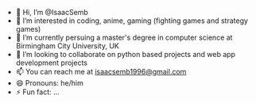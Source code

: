 - 👋 Hi, I’m @IsaacSemb
- 👀 I’m interested in coding, anime, gaming (fighting games and strategy games)
- 🌱 I’m currently persuing a master's degree in computer science at Birmingham City University, UK
- 💞️ I’m looking to collaborate on python based projects and web app development projects
- 📫 You can reach me at isaacsemb1996@gmail.com
- 😄 Pronouns: he/him
- ⚡ Fun fact: ...

<!---
IsaacSemb/IsaacSemb is a ✨ special ✨ repository because its `README.md` (this file) appears on your GitHub profile.
You can click the Preview link to take a look at your changes.
--->
